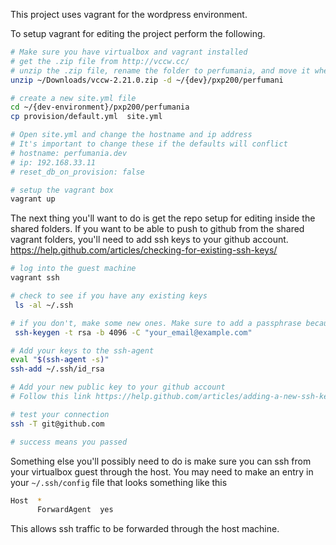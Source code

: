 This project uses vagrant for the wordpress environment.

To setup vagrant for editing the project perform the following.

```bash
# Make sure you have virtualbox and vagrant installed
# get the .zip file from http://vccw.cc/
# unzip the .zip file, rename the folder to perfumania, and move it where you want the repo to reside
unzip ~/Downloads/vccw-2.21.0.zip -d ~/{dev}/pxp200/perfumani

# create a new site.yml file
cd ~/{dev-environment}/pxp200/perfumania
cp provision/default.yml  site.yml

# Open site.yml and change the hostname and ip address
# It's important to change these if the defaults will conflict 
# hostname: perfumania.dev
# ip: 192.168.33.11
# reset_db_on_provision: false

# setup the vagrant box
vagrant up

```

The next thing you'll want to do is get the repo setup for editing inside the shared folders. If you want to be able to push to github from the shared vagrant folders, you'll need to add ssh keys to your github account. https://help.github.com/articles/checking-for-existing-ssh-keys/

```bash
# log into the guest machine
vagrant ssh

# check to see if you have any existing keys
 ls -al ~/.ssh

# if you don't, make some new ones. Make sure to add a passphrase because that's what github wants you to do
 ssh-keygen -t rsa -b 4096 -C "your_email@example.com"

# Add your keys to the ssh-agent
eval "$(ssh-agent -s)"
ssh-add ~/.ssh/id_rsa

# Add your new public key to your github account
# Follow this link https://help.github.com/articles/adding-a-new-ssh-key-to-your-github-account/

# test your connection
ssh -T git@github.com

# success means you passed

```

Something else you'll possibly need to do is make sure you can ssh from your virtualbox guest through the host. You may need to make an entry in your `~/.ssh/config` file that looks something like this

```bash
Host  *
      ForwardAgent  yes
```

This allows ssh traffic to be forwarded through the host machine.